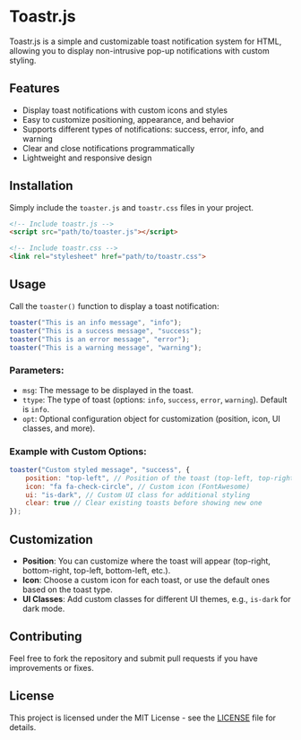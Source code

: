 
# Toastr.js

Toastr.js is a simple and customizable toast notification system for HTML, allowing you to display non-intrusive pop-up notifications with custom styling.

## Features
- Display toast notifications with custom icons and styles
- Easy to customize positioning, appearance, and behavior
- Supports different types of notifications: success, error, info, and warning
- Clear and close notifications programmatically
- Lightweight and responsive design

## Installation

Simply include the `toaster.js` and `toastr.css` files in your project.

```html
<!-- Include toastr.js -->
<script src="path/to/toaster.js"></script>

<!-- Include toastr.css -->
<link rel="stylesheet" href="path/to/toastr.css">
```

## Usage

Call the `toaster()` function to display a toast notification:

```js
toaster("This is an info message", "info");
toaster("This is a success message", "success");
toaster("This is an error message", "error");
toaster("This is a warning message", "warning");
```

### Parameters:
- `msg`: The message to be displayed in the toast.
- `ttype`: The type of toast (options: `info`, `success`, `error`, `warning`). Default is `info`.
- `opt`: Optional configuration object for customization (position, icon, UI classes, and more).

### Example with Custom Options:
```js
toaster("Custom styled message", "success", {
    position: "top-left", // Position of the toast (top-left, top-right, bottom-left, bottom-right)
    icon: "fa fa-check-circle", // Custom icon (FontAwesome)
    ui: "is-dark", // Custom UI class for additional styling
    clear: true // Clear existing toasts before showing new one
});
```

## Customization

- **Position**: You can customize where the toast will appear (top-right, bottom-right, top-left, bottom-left, etc.).
- **Icon**: Choose a custom icon for each toast, or use the default ones based on the toast type.
- **UI Classes**: Add custom classes for different UI themes, e.g., `is-dark` for dark mode.

## Contributing

Feel free to fork the repository and submit pull requests if you have improvements or fixes.

## License

This project is licensed under the MIT License - see the [LICENSE](LICENSE) file for details.
